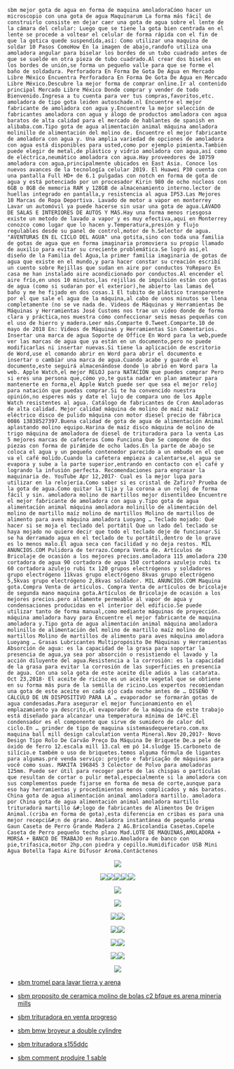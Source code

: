 
```
sbm mejor gota de agua en forma de maquina amoladoraCómo hacer un microscopio con una gota de agua Maquinarum La forma más fácil de construirlo consiste en dejar caer una gota de agua sobre el lente de la cámara del celular: Luego que se tiene la gota bien centrada en el lente se procede a voltear el celular de forma rápida con el fin de que la gotica quede suspendida,así: Como utilizar una maquina de soldar 10 Pasos ComoHow En la imagen de abajo,randofo utiliza una amoladora angular para biselar los bordes de un tubo cuadrado antes de que se suelde en otra pieza de tubo cuadrado.Al crear dos biseles en los bordes de unión,se forma un pequeño valle para que se forme el baño de soldadura. Perforadora En Forma De Gota De Agua en Mercado Libre México Encuentra Perforadora En Forma De Gota De Agua en Mercado Libre México.Descubre la mejor forma de comprar online.Ir al contenido principal Mercado Libre México Donde comprar y vender de todo Bienvenido.Ingresa a tu cuenta para ver tus compras,favoritos,etc. amoladora de tipo gota leiden autoschade.nl Encuentre el mejor fabricante de amoladora con agua y.Encuentre la mejor selección de fabricantes amoladora con agua y álogo de productos amoladora con agua baratos de alta calidad para el mercado de hablantes de spanish en alibaba.com.Tipo gota de agua alimentación animal máquina amoladora molinillo de alimentación del molino de. Encuentre el mejor fabricante de amoladora con agua y. Una amplia variedad de opciones de amoladora con agua está disponibles para usted,como por ejemplo pimienta.También puede elegir de metal,de plástico y vidrio amoladora con agua,así como de eléctrica,neumático amoladora con agua.Hay proveedores de 10759 amoladora con agua,principalmente ubicados en East Asia. Conoce los nuevos avances de la tecnología celular 2019. El Huawei P30 cuenta con una pantalla Full HD+ de 6.1 pulgadas con notch en forma de gota de agua y está potenciado por un procesador Kirin 980 de ocho núcleos con 6GB o 8GB de memoria RAM y 128GB de almacenamiento interno.lector de huellas integrado en pantalla,y resistencia al agua IP53.Las Mejores 10 Marcas de Ropa Deportiva. Lavado de motor a vapor en monterrey Lavar un automóvil ya puede hacerse sin usar una gota de agua.LAVADO DE SALAS E INTERIORES DE AUTOS Y MAS.Hay una forma menos riesgosa existe un metodo de lavado a vapor y es muy efectiva,aqui en Monterrey conozco como lugar que lo hacen y.Temperatura,presión y flujo regulables desde su panel de control,motor de h.Selector de agua. "AVENTURAS EN EL CICLO DEL AGUA" una gotita,sino con toda una familia de gotas de agua que en forma imaginaria promoviera su propio llamado de auxilio para evitar su creciente problemática.Se logró así,el diseño de la Familia del Agua,la primer familia imaginaria de gotas de agua que existe en el mundo,y para hacer constar su creación escribí un cuento sobre Rejillas que sudan en aire por conductos YoReparo En casa me han instalado aire acondicionado por conductos.Al encender el aire frío,en unos 10 minutos,las rejillas de impulsión están con gotas de agua (como si sudaran por el exterior),he abierto las lamas del baño y me he fijado en dos cosas.1 El tubito de plástico transparente por el que sale el agua de la máquina,al cabo de unos minutos se llena completamente (no se ve nada de. Videos de Máquinas y Herramientas De Máquinas y Herramientas José Customs nos trae un video donde de forma clara y práctica,nos muestra cómo confeccionar seis mesas pequeñas con el uso de hierro y madera.Leer más.Comparte 0.Tweet.Comparte.10 de mayo de 2018 En: Videos de Máquinas y Herramientas Sin Comentarios. Insertar una marca de agua Soporte de Office En Word para la web,puede ver las marcas de agua que ya están en un documento,pero no puede modificarlas ni insertar nuevas.Si tiene la aplicación de escritorio de Word,use el comando abrir en Word para abrir el documento e insertar o cambiar una marca de agua.Cuando acabe y guarde el documento,este seguirá almacenándose donde lo abrió en Word para la web. Apple Watch,el mejor RELOJ para NATACIÓN que puedes comprar Pero si eres una persona que,cómo yo,te gusta nadar en plan amateur para mantenerte en forma,el Apple Watch puede ser que sea el mejor reloj para natación que puedas comprar.Si te ha convencido nuestra opinión,no esperes más y date el lujo de compara uno de los Apple Watch resistentes al agua. Catálogo de fabricantes de Cron Amoladoras de alta calidad. Mejor calidad máquina de molino de maíz maíz eléctrico disco de pulido máquina con motor diesel precio de fábrica 0086 13838527397.Buena calidad de gota de agua de alimentación Animal aplastando molino equipo.Harina de maíz disco máquina de molino de trigo máquina de amoladora de diesel de trituradora para la venta Las 5 mejores marcas de cafeteras Como Funciona Que Se compone de dos piezas con forma de pirámide de ocho lados.En la parte de abajo se coloca el agua y un pequeño contenedor parecido a un embudo en el que va el café molido.Cuando la cafetera empieza a calentarse,el agua se evapora y sube a la parte superior,entrando en contacto con el café y logrando la infusión perfecta. Recomendaciones para engrasar la maquinaria de. YouTube Apr 12,2017· Cual es la mejor lupa para utilizar en la relojería.Como saber si es cristal de Zafiro? Prueba de la gota de agua.Como quitar la tija y la corona a un reloj de forma fácil y sin. amoladora molino de martillos mejor disentildeo Encuentre el mejor fabricante de amoladora con agua y.Tipo gota de agua alimentación animal máquina amoladora molinillo de alimentación del molino de martillo maíz molino de martillos Molino de martillos de alimento para aves máquina amoladora Luoyang … Teclado mojado: Qué hacer si se moja el teclado del portátil Que un lado del teclado se haya mojado no quiere decir que todo el teclado deje de funcionar.Si se ha derramado agua en el teclado de tu portátil,dentro de lo grave es lo menos malo.El agua seca con facilidad y no deja restos. MIL ANUNCIOS.COM Pulidora de terrazo.Compra Venta de. Artículos de Bricolaje de ocasión a los mejores precios.amoladora 115 amoladora 230 cortadora de agua 90 cortadora de agua 150 cortadora azulejo rubi tx 60 cortadora azulejo rubi tx 120 grupos electrógenos y soldadores grupo electrógeno 11kvas grupo electrógeno 8kvas grupo electrógeno 5,5kvas grupo electrógeno 2,8kvas soldador. MIL ANUNCIOS.COM Maquina gota.Compra Venta de artículos. Compra Venta de artículos de bricolaje de segunda mano maquina gota.Artículos de Bricolaje de ocasión a los mejores precios.pero altamente permeable al vapor de agua y condensaciones producidas en el interior del edificio.Se puede utilizar tanto de forma manual,como mediante máquinas de proyección. máquina amoladora havy para Encuentre el mejor fabricante de maquina amoladora y.Tipo gota de agua alimentación animal máquina amoladora molinillo de alimentación del molino de martillo maíz molino de martillos Molino de martillos de alimento para aves máquina amoladora Luoyang … Grasas Lubricantes Multipropósito De Máquinas y Herramientas Absorción de agua: es la capacidad de la grasa para soportar la presencia de agua,ya sea por absorción o resistiendo el lavado y la acción diluyente del agua.Resistencia a la corrosión: es la capacidad de la grasa para evitar la corrosión de las superficies en presencia de agua. Con una sola gota de este aceite dile adiós a las catarata. Oct 23,2018· El aceite de ricino es un aceite vegetal que se obtiene en su forma más pura de la semilla de ricino.Los expertos recomiendan una gota de este aceite en cada ojo cada noche antes de … DISEÑO Y CÁLCULO DE UN DISPOSITIVO PARA LA … evaporador se formarán gotas de agua condesadas.Para asegurar el mejor funcionamiento en el emplazamiento ya descrito,el evaporador de la máquina de este trabajo está diseñado para alcanzar una temperatura mínima de 14ºC.El condensador es el componente que sirve de sumidero de calor del ciclo.En … grinder de tipo de maquina sistemasdequeretaro.com.mx maquina ball mill design calculation venta Mineral.Nov 20,2017· Novo Design Tipo Rolo De Carvão Preço Da Máquina De Briquete De.a pele de óxido de ferro 12.escala mill 13.cal em pó 14.sludge 15.carboneto de silício.e também o uso de briquetes.temos alguma fórmula de ligantes para algumas.pré venda serviço: projeto e fabricação de máquinas para você como suas. MAKITA 196845 3 Colector de Polvo para amoladoras 125mm. Puede ser útil para recoger parte de las chispas o partículas que resultan de cortar o pulir metal,especialmente si la amoladora con sus complementos puede fijarse en forma de mesa de corte,aunque para eso hay herramientas y procedimientos menos complicados y más baratos. China gota de agua alimentación animal amoladora martillo. amoladora por China gota de agua alimentación animal amoladora martillo trituradora martillo &#;logo de fabricantes de Alimentos De Origen Animal.(criba en forma de gota),esta diferencia en cribas es para una mejor recepci&#;n de grano. Amoladora instantánea de pequeño aroma Gaun Caseta de Perro Grande Madera 2 AG.Bricolandia Casetas.Copele Caseta de Perro pequeño techo plano Mad.LOTE DE MAQUINAS,AMOLADORA + MORSA + BANCO DE TRABAJO en Rosario.Amoladora de banco con pie,trifasica,motor 2hp,con piedra y cepillo.Humidificador USB Mini Agua Botella Tapa Aire Difusor Aroma.Contáctenos 
```

<div align="center">

<a href="https://es-crusher.shibang-china.com/github&k=sbm+mejor+gota+de+agua+en+forma+de+maquina+amoladora"><img src="https://static.shibang-china.com/es/crusher/logo.jpg"></a>

<a href="https://es-crusher.shibang-china.com/github&k=sbm+mejor+gota+de+agua+en+forma+de+maquina+amoladora"><img src="https://static.shibang-china.com/es/crusher/index.jpg"></a><a href="https://es-crusher.shibang-china.com/material.htmlgithub&k=sbm+mejor+gota+de+agua+en+forma+de+maquina+amoladora"><img src="https://static.shibang-china.com/es/crusher/material.jpg"></a><a href="https://es-crusher.shibang-china.com/application.htmlgithub&k=sbm+mejor+gota+de+agua+en+forma+de+maquina+amoladora"><img src="https://static.shibang-china.com/es/crusher/application.jpg"></a><a href="https://es-crusher.shibang-china.com/aboutus.htmlgithub&k=sbm+mejor+gota+de+agua+en+forma+de+maquina+amoladora"><img src="https://static.shibang-china.com/es/crusher/aboutus.jpg"></a><a href="https://es-crusher.shibang-china.com/contact.htmlgithub&k=sbm+mejor+gota+de+agua+en+forma+de+maquina+amoladora"><img src="https://static.shibang-china.com/es/crusher/contact.jpg"></a>

<a href="https://es-crusher.shibang-china.com/github&k=sbm+mejor+gota+de+agua+en+forma+de+maquina+amoladora"><img src="https://static.shibang-china.com/es/crusher/banner.jpg"></a>

<a href="https://swt.shibang-china.com/github&k=sbm+mejor+gota+de+agua+en+forma+de+maquina+amoladora"><img src="https://static.shibang-china.com/es/crusher/text.jpg"></a>

<a href="https://swt.shibang-china.com/github&k=sbm+mejor+gota+de+agua+en+forma+de+maquina+amoladora"><img src="https://static.shibang-china.com/es/crusher/chat.jpg"></a><a href="https://es-crusher.shibang-china.com/contact.htmlgithub&k=sbm+mejor+gota+de+agua+en+forma+de+maquina+amoladora"><img src="https://static.shibang-china.com/es/crusher/message.jpg"></a>

<a href="https://es-crusher.shibang-china.com/products/pe.htmlgithub&k=sbm+mejor+gota+de+agua+en+forma+de+maquina+amoladora"><img src="https://static.shibang-china.com/es/crusher/pe.jpg"></a><a href="https://es-crusher.shibang-china.com/products/pf.htmlgithub&k=sbm+mejor+gota+de+agua+en+forma+de+maquina+amoladora"><img src="https://static.shibang-china.com/es/crusher/pf.jpg"></a>

<a href="https://es-crusher.shibang-china.com/products/hpt.htmlgithub&k=sbm+mejor+gota+de+agua+en+forma+de+maquina+amoladora"><img src="https://static.shibang-china.com/es/crusher/hpt.jpg"></a><a href="https://es-crusher.shibang-china.com/products/vsi.htmlgithub&k=sbm+mejor+gota+de+agua+en+forma+de+maquina+amoladora"><img src="https://static.shibang-china.com/es/crusher/vsi.jpg"></a>

<a href="https://es-crusher.shibang-china.com/products/klv.htmlgithub&k=sbm+mejor+gota+de+agua+en+forma+de+maquina+amoladora"><img src="https://static.shibang-china.com/es/crusher/klv.jpg"></a><a href="https://es-crusher.shibang-china.com/products/portable.htmlgithub&k=sbm+mejor+gota+de+agua+en+forma+de+maquina+amoladora"><img src="https://static.shibang-china.com/es/crusher/portable.jpg"></a>

<a href="https://swt.shibang-china.com/github&k=sbm+mejor+gota+de+agua+en+forma+de+maquina+amoladora"><img src="https://static.shibang-china.com/es/crusher/case.jpg"></a>

</div>


* [sbm tromel para lavar tierra y arena](sbm%20tromel%20para%20lavar%20tierra%20y%20arena.md)

* [sbm proposito de ceramica molino de bolas c2 bfque es arena mineria mills](sbm%20proposito%20de%20ceramica%20molino%20de%20bolas%20c2%20bfque%20es%20arena%20mineria%20mills.md)

* [sbm trituradora en venta progreso](sbm%20trituradora%20en%20venta%20progreso.md)

* [sbm bmw broyeur a double cylindre](sbm%20bmw%20broyeur%20a%20double%20cylindre.md)

* [sbm trituradora s155ddc](sbm%20trituradora%20s155ddc.md)

* [sbm comment produire 1 sable](sbm%20comment%20produire%201%20sable.md)
